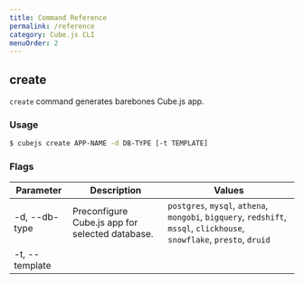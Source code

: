 ```yaml
---
title: Command Reference
permalink: /reference
category: Cube.js CLI
menuOrder: 2
---
```


## create

`create` command generates barebones Cube.js app.

### Usage

```bash
$ cubejs create APP-NAME -d DB-TYPE [-t TEMPLATE]
```

### Flags

| Parameter | Description | Values |
| --------- | ----------- | ------ |
| -d, --db-type <db-type> | Preconfigure Cube.js app for selected database. | `postgres`, `mysql`, `athena`, `mongobi`, `bigquery`, `redshift`, `mssql`, `clickhouse`, `snowflake`, `presto`, `druid` |
| -t, --template <template> | Framework running Cube.js backend. | `docker` (default), `express`, `serverless`, `serverless-aws` |

### Example

Create app called `demo-app` using default (`docker`) template and `mysql` database:

```bash
$ cubejs create demo-app -d mysql
```

Create app called `demo-app` using `express` template and `mysql` database:

```bash
$ cubejs create demo-app -t express -d mysql
```

Create app called `demo-app` using `serverless` template and `athena` database:

```bash
$ cubejs create demo-app -d athena -t serverless
```

## dev-server

[[warning | Note]]
| To define configuration you must use `cube.js` configuration file. See [available options](https://cube.dev/docs/@cubejs-backend-server-core#options-reference).

`dev-server` command start Cube.js in development mode. To define configuration you should use `cube.js` configuration file.

### Usage

Default start:

```bash
$ cubejs dev-server
```

With debug information:

```sh
$ cubejs dev-server --debug
```

## server

[[warning | Note]]
| To define configuration you must use `cube.js` configuration file. See [available options](https://cube.dev/docs/@cubejs-backend-server-core#options-reference).

`server` command start Cube.js in production mode.

Default start:

```bash
$ cubejs server
```

With debug information:

```sh
$ cubejs server --debug
```

### Usage

```bash
$ cubejs server
```

## generate

`generate` command helps to build data schema for existing database tables.
You can only run `generate` from the Cube.js app directory.
This command could not be used without an active [Database connection](/connecting-to-the-database).

### Usage

```bash
$ cubejs generate -t TABLE-NAMES
```

### Flags

| Parameter | Description | Values |
| --------- | ----------- | ------ |
| -t, --tables <tables> | Comma delimited list of tables to generate schema for. | `TABLE-NAME-1,TABLE-NAME-2` |

### Example

Generate schema files for tables `orders` and `customers`:

```bash
$ cubejs generate -t orders,customers
```

## token

`token` command generates a JWT Cube.js token. It either uses the value of the `CUBEJS_API_SECRET` environment variable or provided value with `-s` flag.
You can only run `token` command from the Cube.js app directory.

_Use these manually generated tokens in production with caution._ <br> _Please refer to the [Security Guide](https://cube.dev/docs/security) for production security best practices._

### Usage

```bash
$ cubejs token -e TOKEN-EXPIRY -s SECRET -p FOO=BAR -u BAZ=QUX
```

### Flags

| Parameter | Description | Example |
| --------- | ----------- | ------ |
| -e, --expiry &nbsp; &nbsp; &nbsp; &nbsp; &nbsp;  | Token expiry. Set to 0 for no expiry (default: "30 days") | `1 day`, `30 days` &nbsp; &nbsp; &nbsp; &nbsp;  |
| -s, --secret | Cube.js app secret. Also can be set via environment variable `CUBEJS_API_SECRET` | - |
| -p, --payload | Token Payload | `foo=bar`, `userId=2` |
| -u, --user-context | Token USER_CONTEXT Payload | `baz=qux`, `companyId=5` |

### Example

Generate token with 1 day expiry and payload `{ 'appId': 1, 'userId': 2 }`:

```bash
$ cubejs token -e "1 day" -p appId=1 -p userId=2
```
